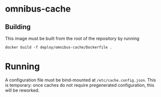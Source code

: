 # omnibus-cache

## Building

This image must be built from the root of the repository by running

```
docker build -f deploy/omnibus-cache/Dockerfile .
```

# Running

A configuration file must be bind-mounted at `/etc/cache.config.json`.  This is temporary: once caches do not require
pregenerated configuration, this will be reworked.
